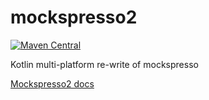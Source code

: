 # mockspresso2

[![Maven Central](https://img.shields.io/maven-central/v/com.episode6.mockspresso2/core.svg?style=flat-square)](http://search.maven.org/#search%7Cga%7C1%7Cg%3A%22com.episode6.mockspresso2%22)

Kotlin multi-platform re-write of mockspresso

[Mockspresso2 docs](https://episode6.github.io/mockspresso2/)
